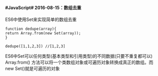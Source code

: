 #### #JavaScript# 2016-08-15：数组去重

ES6中使用Set来实现简单的数组去重

	function dedupe(array){
	return Array.from(new Set(array));
	}

	dedupe([1,1,2,3]) //[1,2,3]
ES6中Set可以任何类型(基本类型和引用类型)的不同数据(只要不重复都可以)
Array.from() 方法可以将一个类数组对象或可遍历对象转换成真正的数组。而new Set()就是可遍历的对象
